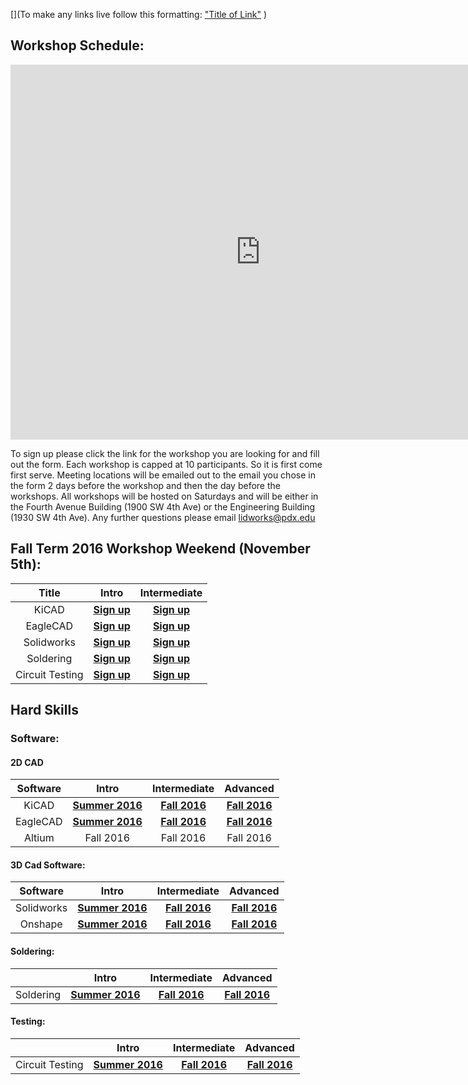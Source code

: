 [](To make any links live follow this formatting:
["Title of Link"](Link)
)

## Workshop Schedule:

<iframe src="https://calendar.google.com/calendar/embed?title=L.I.D.%20Workshops&amp;height=600&amp;wkst=1&amp;bgcolor=%23FFFFFF&amp;ctz=America%2FLos_Angeles" style="border-width:0" width="800" height="600" frameborder="0" scrolling="no" markdown="0">&nbsp;</iframe>


To sign up please click the link for the workshop you are looking for and fill out the form.  Each workshop is capped at 10 participants.  So it is first come first serve.  Meeting locations will be emailed out to the email you chose in the form 2 days before the workshop and then the day before the workshops.  All workshops will be hosted on Saturdays and will be either in the Fourth Avenue Building (1900 SW 4th Ave) or the Engineering Building (1930 SW 4th Ave).  Any further questions please email <lidworks@pdx.edu>

## Fall Term 2016 Workshop Weekend (November 5th):
|Title|Intro|Intermediate|
|:---------------:|:------------------------:|:---------:|
| KiCAD |**[Sign up](https://www.eventbrite.com/e/intro-to-kicad-tickets-28612343289)**|**[Sign up](https://www.eventbrite.com/e/intermediate-ki-cad-tickets-28612553919)**|
| EagleCAD |**[Sign up](https://www.eventbrite.com/e/intro-to-eagle-cad-tickets-28611075497)**|**[Sign up](https://www.eventbrite.com/e/intermediate-eagle-cad-tickets-28611615111)**|
| Solidworks  |**[Sign up](https://www.eventbrite.com/e/intro-to-solidworks-tickets-28612913996)**|**[Sign up](https://www.eventbrite.com/e/intermediate-soldiworks-tickets-28789756938)**|
| Soldering |**[Sign up](https://www.eventbrite.com/e/intro-to-soldering-tickets-28789936475)**|**[Sign up](https://www.eventbrite.com/e/intermediate-soldering-tickets-28790106985)**|
| Circuit Testing | **[Sign up](https://www.eventbrite.com/e/intro-to-circuit-testing-tickets-28849432429)** |**[Sign up](https://www.eventbrite.com/e/intermediate-circuit-testing-tickets-28849471546)**|

## Hard Skills

### Software:

#### 2D CAD 



|Software |                                                         Intro                                                         | Intermediate |  Advanced  |
|:---------------:|:---------------------------------------------------------------------------------------------------------------------:|:------------:|:----------:|
| KiCAD |**[Summer 2016](https://github.com/psu-epl/psu-epl.github.com/wiki/KiCAD)**|**[Fall 2016](https://github.com/psu-epl/psu-epl.github.com/wiki/KiCAD#intermediate-kicad)**|**[Fall 2016](https://github.com/psu-epl/psu-epl.github.com/wiki/KiCAD#advanced-kicad)**|
| EagleCAD |**[Summer 2016](https://github.com/psu-epl/psu-epl.github.com/wiki/Eagle-CAD#intro)**|**[Fall 2016](https://github.com/psu-epl/psu-epl.github.com/wiki/Eagle-CAD#intermediate)**|**[Fall 2016](https://github.com/psu-epl/psu-epl.github.com/wiki/Eagle-CAD#advanced)**|
| Altium   | Fall 2016 |  Fall 2016   | Fall 2016  |


#### 3D Cad Software:

|   Software  |    Intro    | Intermediate |      Advanced     |
|:-----------:|:-----------:|:------------:|:-----------------:|
| Solidworks  |**[Summer 2016](https://github.com/psu-epl/psu-epl.github.com/wiki/SolidWorks#intro6)**|**[Fall 2016](https://github.com/psu-epl/psu-epl.github.com/wiki/SolidWorks#intermediate-coming-fall-2016)**|**[Fall 2016](https://github.com/psu-epl/psu-epl.github.com/wiki/SolidWorks#advanced-coming-fall-2016)**|
|   Onshape   |**[Summer 2016](https://github.com/psu-epl/psu-epl.github.com/wiki/Onshape-Workshop#intro-summer-2016)**|**[Fall 2016](https://github.com/psu-epl/psu-epl.github.com/wiki/Onshape-Workshop#intermediate-coming-fall-2016)**|**[Fall 2016](https://github.com/psu-epl/psu-epl.github.com/wiki/Onshape-Workshop#advanced-coming-end-of-fall-2016)**|


#### Soldering:

|           |    Intro    | Intermediate |  Advanced  |
|:---------:|:-----------:|:------------:|:----------:|
| Soldering |**[Summer 2016](https://github.com/psu-epl/psu-epl.github.com/wiki/Soldering-Workshop#intro)**|**[Fall 2016](https://github.com/psu-epl/psu-epl.github.com/wiki/Soldering-Workshop#intermediate-soldering)**|**[Fall 2016](https://github.com/psu-epl/psu-epl.github.com/wiki/Soldering-Workshop#advanced-soldering)**|

#### Testing:

|                 |    Intro    | Intermediate |  Advanced  |
|:---------------:|:-----------:|:------------:|:----------:|
| Circuit Testing | **[Summer 2016](https://github.com/psu-epl/psu-epl.github.com/wiki/Circuit-Testing#intro)** |**[Fall 2016](https://github.com/psu-epl/psu-epl.github.com/wiki/Circuit-Testing#intermediate-coming-fall-2016)**|**[Fall 2016](https://github.com/psu-epl/psu-epl.github.com/wiki/Circuit-Testing#advanced-coming-fall-2016)**|




